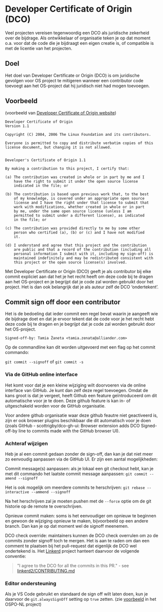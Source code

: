 # Developer Certificate of Origin (DCO)

Veel projecten vereisen tegenwoordig een DCO als juridische zekerheid over de bijdrage. Als
ontwikkelaar of organisatie teken je op dat moment o.a. voor dat de code die je bijdraagt een eigen
creatie is, of compatible is met de licentie van het projecten.

## Doel

Het doel van Developer Certificate or Origin (DCO) is om juridische gevolgen voor OS project te
mitigeren wanneer een contributor code toevoegt aan het OS-project dat hij juridisch niet had mogen
toevoegen.

## Voorbeeld

(voorbeeld van [Developer Certificate of Origin website](https://developercertificate.org/))

```
Developer Certificate of Origin
Version 1.1

Copyright (C) 2004, 2006 The Linux Foundation and its contributors.

Everyone is permitted to copy and distribute verbatim copies of this
license document, but changing it is not allowed.


Developer's Certificate of Origin 1.1

By making a contribution to this project, I certify that:

(a) The contribution was created in whole or in part by me and I
    have the right to submit it under the open source license
    indicated in the file; or

(b) The contribution is based upon previous work that, to the best
    of my knowledge, is covered under an appropriate open source
    license and I have the right under that license to submit that
    work with modifications, whether created in whole or in part
    by me, under the same open source license (unless I am
    permitted to submit under a different license), as indicated
    in the file; or

(c) The contribution was provided directly to me by some other
    person who certified (a), (b) or (c) and I have not modified
    it.

(d) I understand and agree that this project and the contribution
    are public and that a record of the contribution (including all
    personal information I submit with it, including my sign-off) is
    maintained indefinitely and may be redistributed consistent with
    this project or the open source license(s) involved.
```

Met Developer Certificate or Origin (DCO) geeft je als contributor bij elke commit expliciet aan dat
het je het recht heeft om deze code bij te dragen aan het OS-project en je begrijpt dat je code zal
worden gebruikt door het project. Het is dan ook belangrijk dat je als auteur zelf de DCO
‘ondertekent’.

## Commit sign off door een contributor

Het is de bedoeling dat ieder commit een regel bevat waarin je aangeeft wie de bijdrage doet en dat
je ervoor tekent dat de code voor je het recht hebt deze code bij te dragen en je begrijpt dat je
code zal worden gebruikt door het OS-project.

`Signed-off-by: Tamia Žaneta <tamia.zenata@alliander.com>`

Op de commandline kan dit worden uitgevoerd met een flag op het commit commando:

`git commit --signoff` of `git commit -s`

### Via de GitHub online interface

Het komt voor dat je een kleine wijziging wilt doorvoeren via de online interface van GitHub. Je
kunt dan zelf deze regel toevoegen. Omdat de kans groot is dat je vergeet, heeft Github een feature
geïntroduceerd om dit automatische voor je te doen. Deze github feature is kan in- of uitgeschakeld worden
voor de GitHub organisatie.

Voor andere github organisatie waar deze github feautre niet geactiveerd is, zijn er ook browser
plugins beschikbaar die dit automatisch voor je doen (zoals GitHub - scottrigby/dco-gh-ui: Browser
extension adds DCO Signed-off-by line to commits made with the GitHub browser UI).

### Achteraf wijzigen

Heb je al een commit gedaan zonder de sign-off, dan kan je dat niet meer zo eenvoudig aanpassen via
de GitHub UI. Er zijn een aantal mogelijkheden:

Commit message(s) aanpassen: als je lokaal een git checkout hebt, kan je met dit commando het
laatste commit message aanpassen: `git commit --amend --signoff`

Het is ook mogelijk om meerdere commits te herschrijven: `git rebase --interactive --ammend
--signoff`

Na het herschrijven zal je moeten pushen met de `--force` optie om de git historie op de remote te
overschrijven. 

Opnieuw commit maken: soms is het eenvoudiger om opnieuw te beginnen en gewoon de wijziging opnieuw
te maken, bijvoorbeeld op een andere branch. Dan kan je op dat moment wel de signoff meenemen.

DCO check override: maintainers kunnen de DCO check overrulen om zo de commits zonder signoff toch
te mergen. Het is aan te raden om dan een comment te plaatsen bij het pull-request dat eigenlijk de
DCO wel ondertekend is. Het [Linkerd](https://github.com/linkerd/linkerd2) project hanteert daarvoor
de volgende conventie:

> "I agree to the DCO for all the commits in this PR." - see
> [linkerd2/CONTRIBUTING.md](https://github.com/linkerd/linkerd2/blob/main/CONTRIBUTING.md#option-2-public-statement)

### Editor ondersteuning

Als je VS Code gebruikt en standaard de sign off wilt laten doen, kun je daarvoor de
`git.alwaysSignOff` setting op `true` zetten. (zie
[voorbeeld](https://github.com/ospo-nl/kennisbank/blob/main/.vscode/settings.json) in het OSPO-NL
project)
